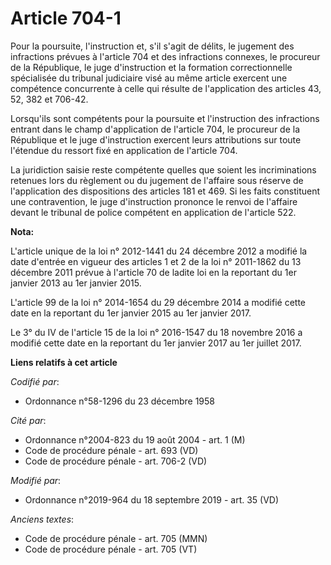 # Article 704-1

Pour la poursuite, l'instruction et, s'il s'agit de délits, le jugement des infractions prévues à l'article 704 et des
infractions connexes, le procureur de la République, le juge d'instruction et la formation correctionnelle spécialisée du
tribunal judiciaire visé au même article exercent une compétence concurrente à celle qui résulte de l'application des
articles 43, 52, 382 et 706-42.

Lorsqu'ils sont compétents pour la poursuite et l'instruction des infractions entrant dans le champ d'application de
l'article 704, le procureur de la République et le juge d'instruction exercent leurs attributions sur toute l'étendue du
ressort fixé en application de l'article 704.

La juridiction saisie reste compétente quelles que soient les incriminations retenues lors du règlement ou du jugement de
l'affaire sous réserve de l'application des dispositions des articles 181 et 469. Si les faits constituent une contravention,
le juge d'instruction prononce le renvoi de l'affaire devant le tribunal de police compétent en application de l'article 522.

**Nota:**

L'article unique de la loi n° 2012-1441 du 24 décembre 2012 a modifié la date d'entrée en vigueur des articles 1 et 2 de la
loi n° 2011-1862 du 13 décembre 2011 prévue à l'article 70 de ladite loi en la reportant du 1er janvier 2013 au 1er janvier
2015.

L'article 99 de la loi n° 2014-1654 du 29 décembre 2014 a modifié cette date en la reportant du 1er janvier 2015 au 1er
janvier 2017.

Le 3° du IV de l'article 15 de la loi n° 2016-1547 du 18 novembre 2016 a modifié cette date en la reportant du 1er janvier
2017 au 1er juillet 2017.

**Liens relatifs à cet article**

_Codifié par_:

  - Ordonnance n°58-1296 du 23 décembre 1958

_Cité par_:

  - Ordonnance n°2004-823 du 19 août 2004 - art. 1 (M)
  - Code de procédure pénale - art. 693 (VD)
  - Code de procédure pénale - art. 706-2 (VD)

_Modifié par_:

  - Ordonnance n°2019-964 du 18 septembre 2019 - art. 35 (VD)

_Anciens textes_:

  - Code de procédure pénale - art. 705 (MMN)
  - Code de procédure pénale - art. 705 (VT)
